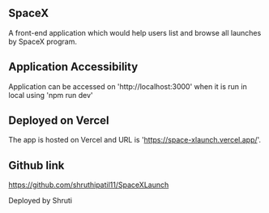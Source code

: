 
## SpaceX
A front-end application which would help users list and browse all launches by SpaceX program.

## Application Accessibility
Application can be accessed on 'http://localhost:3000' when it is run in local using 'npm run dev'

## Deployed on Vercel

The app is hosted on Vercel and URL is 'https://space-xlaunch.vercel.app/'. 

## Github link
https://github.com/shruthipatil11/SpaceXLaunch

 Deployed by Shruti

